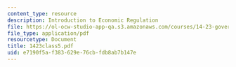 ```yaml
---
content_type: resource
description: Introduction to Economic Regulation
file: https://ol-ocw-studio-app-qa.s3.amazonaws.com/courses/14-23-government-regulation-of-industry-spring-2003/e7190f5af383629e76cbfdb8ab7b147e_1423class5.pdf
file_type: application/pdf
resourcetype: Document
title: 1423class5.pdf
uid: e7190f5a-f383-629e-76cb-fdb8ab7b147e
---
```

